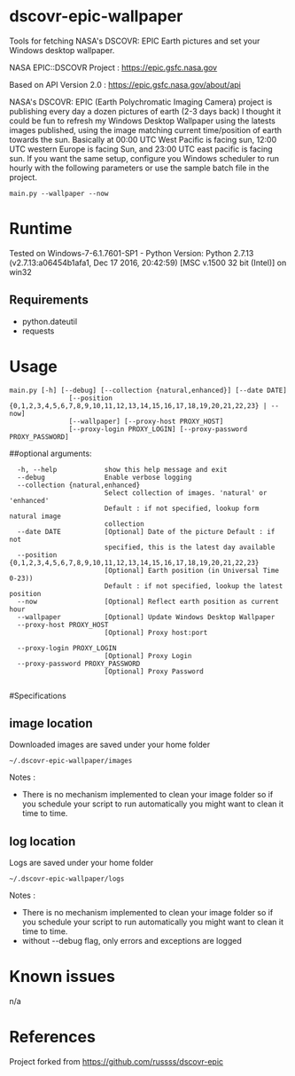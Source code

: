 # dscovr-epic-wallpaper
Tools for fetching NASA's DSCOVR: EPIC Earth pictures and set your Windows desktop wallpaper.

NASA EPIC::DSCOVR Project : https://epic.gsfc.nasa.gov

Based on API Version 2.0 : https://epic.gsfc.nasa.gov/about/api

NASA's DSCOVR: EPIC (Earth Polychromatic Imaging Camera) project is publishing every day a dozen pictures of earth (2-3 days back)
I thought it could be fun to refresh my Windows Desktop Wallpaper using the latests images published, using the image matching current time/position of earth towards the sun.
Basically at 00:00 UTC West Pacific is facing sun, 12:00 UTC western Europe is facing Sun, and 23:00 UTC east pacific is facing sun.
If you want the same setup, configure you Windows scheduler to run hourly with the following parameters or use the sample batch file in the project.

```
main.py --wallpaper --now
```

# Runtime
Tested on Windows-7-6.1.7601-SP1 - Python Version: Python 2.7.13 (v2.7.13:a06454b1afa1, Dec 17 2016, 20:42:59) [MSC v.1500 32 bit (Intel)] on win32

## Requirements
* python.dateutil
* requests

# Usage
 
```
main.py [-h] [--debug] [--collection {natural,enhanced}] [--date DATE]
               [--position {0,1,2,3,4,5,6,7,8,9,10,11,12,13,14,15,16,17,18,19,20,21,22,23} | --now]
               [--wallpaper] [--proxy-host PROXY_HOST]
               [--proxy-login PROXY_LOGIN] [--proxy-password PROXY_PASSWORD]

```

##optional arguments:
```
  -h, --help            show this help message and exit
  --debug               Enable verbose logging
  --collection {natural,enhanced}
                        Select collection of images. 'natural' or 'enhanced'
                        Default : if not specified, lookup form natural image
                        collection
  --date DATE           [Optional] Date of the picture Default : if not
                        specified, this is the latest day available
  --position {0,1,2,3,4,5,6,7,8,9,10,11,12,13,14,15,16,17,18,19,20,21,22,23}
                        [Optional] Earth position (in Universal Time 0-23))
                        Default : if not specified, lookup the latest position
  --now                 [Optional] Reflect earth position as current hour
  --wallpaper           [Optional] Update Windows Desktop Wallpaper
  --proxy-host PROXY_HOST
                        [Optional] Proxy host:port

  --proxy-login PROXY_LOGIN
                        [Optional] Proxy Login
  --proxy-password PROXY_PASSWORD
                        [Optional] Proxy Password
 
```

#Specifications
## image location
Downloaded images are saved under your home folder 
```
~/.dscovr-epic-wallpaper/images
```
Notes : 
* There is no mechanism implemented to clean your image folder so if you schedule your script to run automatically you might want to clean it time to time. 

## log location
Logs are saved under your home folder
```
~/.dscovr-epic-wallpaper/logs
```
Notes : 
* There is no mechanism implemented to clean your image folder so if you schedule your script to run automatically you might want to clean it time to time. 
* without --debug flag, only errors and exceptions are logged

# Known issues
n/a

# References
Project forked from <https://github.com/russss/dscovr-epic>
